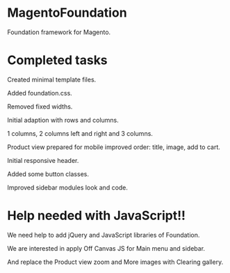 MagentoFoundation
=================
Foundation framework for Magento.

Completed tasks
=================

Created minimal template files.

Added foundation.css.

Removed fixed widths.

Initial adaption with rows and columns.

1 columns, 2 columns left and right and 3 columns.

Product view prepared for mobile improved order: title, image, add to cart.

Initial responsive header.

Added some button classes.

Improved sidebar modules look and code.

Help needed with JavaScript!!
============================

We need help to add jQuery and JavaScript libraries of Foundation.

We are interested in apply Off Canvas JS for Main menu and sidebar.

And replace the Product view zoom and More images with Clearing gallery.
